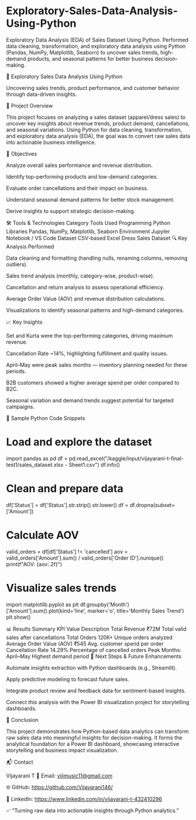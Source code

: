 # Exploratory-Sales-Data-Analysis-Using-Python
Exploratory Data Analysis (EDA) of Sales Dataset Using Python. Performed data cleaning, transformation, and exploratory data analysis using Python (Pandas, NumPy, Matplotlib, Seaborn) to uncover sales trends, high-demand products, and seasonal patterns for better business decision-making.

🧩 Exploratory Sales Data Analysis Using Python

Uncovering sales trends, product performance, and customer behavior through data-driven insights.

📘 Project Overview

This project focuses on analyzing a sales dataset (apparel/dress sales) to uncover key insights about revenue trends, product demand, cancellations, and seasonal variations.
Using Python for data cleaning, transformation, and exploratory data analysis (EDA), the goal was to convert raw sales data into actionable business intelligence.

🎯 Objectives

Analyze overall sales performance and revenue distribution.

Identify top-performing products and low-demand categories.

Evaluate order cancellations and their impact on business.

Understand seasonal demand patterns for better stock management.

Derive insights to support strategic decision-making.

🛠️ Tools & Technologies
Category	Tools Used
Programming	Python
Libraries	Pandas, NumPy, Matplotlib, Seaborn
Environment	Jupyter Notebook / VS Code
Dataset	CSV-based Excel Dress Sales Dataset
🔍 Key Analysis Performed

Data cleaning and formatting (handling nulls, renaming columns, removing outliers).

Sales trend analysis (monthly, category-wise, product-wise).

Cancellation and return analysis to assess operational efficiency.

Average Order Value (AOV) and revenue distribution calculations.

Visualizations to identify seasonal patterns and high-demand categories.

📈 Key Insights

Set and Kurta were the top-performing categories, driving maximum revenue.

Cancellation Rate ~14%, highlighting fulfillment and quality issues.

April–May were peak sales months — inventory planning needed for these periods.

B2B customers showed a higher average spend per order compared to B2C.

Seasonal variation and demand trends suggest potential for targeted campaigns.

🧮 Sample Python Code Snippets
# Load and explore the dataset
import pandas as pd
df = pd.read_excel("/kaggle/input/vijayarani-t-final-test1/sales_dataset.xlsx - Sheet1.csv")
df.info()

# Clean and prepare data
df['Status'] = df['Status'].str.strip().str.lower()
df = df.dropna(subset=['Amount'])

# Calculate AOV
valid_orders = df[df['Status'] != 'cancelled']
aov = valid_orders['Amount'].sum() / valid_orders['Order ID'].nunique()
print(f"AOV: {aov:.2f}")

# Visualize sales trends
import matplotlib.pyplot as plt
df.groupby('Month')['Amount'].sum().plot(kind='line', marker='o', title='Monthly Sales Trend')
plt.show()

📊 Results Summary
KPI	Value	Description
Total Revenue	₹72M	Total valid sales after cancellations
Total Orders	120K+	Unique orders analyzed
Average Order Value (AOV)	₹545	Avg. customer spend per order
Cancellation Rate	14.29%	Percentage of cancelled orders
Peak Months: April–May	Highest demand period
🚀 Next Steps & Future Enhancements

Automate insights extraction with Python dashboards (e.g., Streamlit).

Apply predictive modeling to forecast future sales.

Integrate product review and feedback data for sentiment-based insights.

Connect this analysis with the Power BI visualization project for storytelling dashboards.

🏁 Conclusion

This project demonstrates how Python-based data analytics can transform raw sales data into meaningful insights for decision-making.
It forms the analytical foundation for a Power BI dashboard, showcasing interactive storytelling and business impact visualization.

📬 Contact

Vijayarani T
📧 Email: vijimusic11@gmail.com

🌐 GitHub: https://github.com/Vijayarani146/

💼 LinkedIn: https://www.linkedin.com/in/vijayarani-t-432410296

✅ “Turning raw data into actionable insights through Python analytics.”
